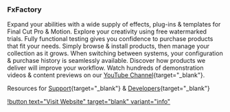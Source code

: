 ### FxFactory

Expand your abilities with a wide supply of effects, plug-ins & templates for Final Cut Pro & Motion.
Explore your creativity using free watermarked trials. Fully functional testing gives you confidence to purchase products that fit your needs.
Simply browse & install products, then manage your collection as it grows. When switching between systems, your configuration & purchase history is seamlessly available.
Discover how products we deliver will improve your workflow. Watch hundreds of demonstration videos & content previews on our [YouTube Channel](https://www.youtube.com/@fxfactory){target="_blank"}.

Resources for [Support](https://support.fxfactory.com){target="_blank"} & [Developers](https://fxfactory.com/developer/){target="_blank"}

[!button text="Visit Website" target="blank" variant="info"](https://fxfactory.com)
